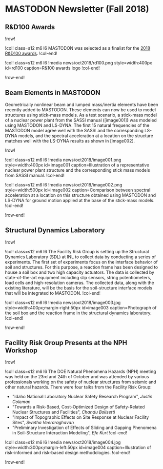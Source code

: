 # MASTODON Newsletter (Fall 2018)

## R&D100 Awards

!row!

!col! class=s12 m6 l6
MASTODON was selected as a finalist for the [2018 R&D100 awards](https://www.rd100conference.com/awards/).
!col-end!

!col! class=s12 m6 l6
!media news/oct2018/rd100.png style=width:400px id=rd100
	caption=R&100 awards logo
!col-end!

!row-end!

## Beam Elements in MASTODON

Geometrically nonlinear beam and lumped mass/inertia elements have been recently added to MASTODON. These elements can now be used to model structures using stick-mass models. As a test scenario, a stick-mass model of a nuclear power plant from the SASSI manual ([image001]) was modeled using MASTODON and LS-DYNA. The first 15 natural frequencies of the MASTODON model agree well with the SASSI and the corresponding LS-DYNA models, and the spectral acceleration at a location on the structure matches well with the LS-DYNA results as shown in [image002].

!row!

!col! class=s12 m6 l6
!media news/oct2018/image001.png style=width:400px id=image001
	caption=Illustration of a representative nuclear power plant structure and the corresponding stick mass models from SASSI manual.
!col-end!

!col! class=s12 m6 l6
!media news/oct2018/image002.png style=width:500px id=image002
	caption=Comparison between spectral acceleration at a location on this structure obtained using MASTODON and LS-DYNA for ground motion applied at the base of the stick-mass models.
!col-end!

!row-end!

## Structural Dynamics Laboratory

!row!

!col! class=s12 m6 l6
The Facility Risk Group is setting up the Structural Dynamics Laboratory (SDL) at INL to collect data by conducting a series of experiments. The first set of experiments focus on the interface behavior of soil and structures. For this purpose, a reaction frame has been designed to house a soil box and two high capacity actuators. The data is collected by state-of-the-art equipment including slip sensors, string potentiometers, load cells and high-resolution cameras. The collected data, along with the existing literature, will be the basis for the soil-structure interface models that will be integrated to MASTODON.
!col-end!

!col! class=s12 m6 l6
!media news/oct2018/image003.jpg style=width:400px;margin-right:50px id=image003
	caption=Photograph of the soil box and the reaction frame in the structural dynamics laboratory.
!col-end!

!row-end!

## Facility Risk Group Presents at the NPH Workshop

!row!

!col! class=s12 m6 l6
The DOE Natural Phenomena Hazards (NPH) meeting was held on the 23rd and 24th of October and was attended by various professionals working on the safety of nuclear structures from seismic and other natural hazards. There were four talks from the Facility Risk Group:

- "Idaho National Laboratory Nuclear Safety Research Program", *Justin Coleman*
- "Towards a Risk-Based, Cost-Optimized Design of Safety-Related Nuclear Structures and Facilities", *Chandu Bolisetti*
- "Impact of Topographic Effects on Site Response at Nuclear Facility Sites", *Swetha Veeraraghavan*
- "Preliminary Investigation of Effects of Sliding and Gapping Phenomena in Soil-Structure Interaction Modeling", *Efe Kurt*
!col-end!

!col! class=s12 m6 l6
!media news/oct2018/image004.jpg style=width:300px;margin-left:50px id=image004
       caption=Illustration of risk-informed and risk-based design methodologies.
!col-end!


!row-end!
